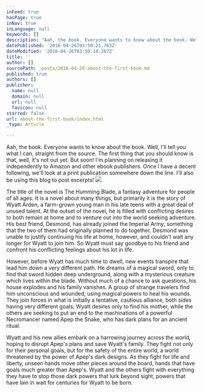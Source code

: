 ```yaml
---
inFeed: true
hasPage: true
inNav: true
inLanguage: null
keywords: []
description: "Aah, the book. Everyone wants to know about the book. Well, I'll tell you what I can, straight from the source. The first thing that you should know is that, well, it's not out yet. But soon! I'm planning on releasing it independently to Amazon and other ebook publishers. Once I have a decent following, we'll look at a print publication somewhere down the line. I'll also be using this blog to post excerpts!"
datePublished: '2016-04-26T03:50:21.763Z'
dateModified: '2016-04-26T03:50:18.267Z'
title: ''
author: []
sourcePath: _posts/2016-04-20-about-the-first-book.md
published: true
authors: []
publisher:
  name: null
  domain: null
  url: null
  favicon: null
starred: false
url: about-the-first-book/index.html
_type: Article

---
```

Aah, the book. Everyone wants to know about the book. Well, I'll tell you what I can, straight from the source. The first thing that you should know is that, well, it's not out yet. But soon! I'm planning on releasing it independently to Amazon and other ebook publishers. Once I have a decent following, we'll look at a print publication somewhere down the line. I'll also be using this blog to post excerpts!
![](https://the-grid-user-content.s3-us-west-2.amazonaws.com/35f5808f-4e52-43f9-9749-12bcdca6e8e4.jpg)

The title of the novel is The Humming Blade, a fantasy adventure for people of all ages. It is a novel about many things, but primarily it is the story of Wyatt Arden, a farm-grown young man in his late teens with a great deal of unused talent. At the outset of the novel, he is filled with conflicting desires to both remain at home and to venture out into the world seeking adventure. His best friend, Desmond, has already joined the Imperial Army, something that the two of them had originally planned to do together. Desmond was unable to justify continuing his life at home, however, and couldn't wait any longer for Wyatt to join him. So Wyatt must say goodbye to his friend and confront his conflicting feelings about his lot in life. 

However, before Wyatt has much time to dwell, new events transpire that lead him down a very different path. He dreams of a magical sword, only to find that sword hidden deep underground, along with a mysterious creature which lives within the blade. Without much of a chance to ask questions, his house explodes and his family vanishes. A group of strange travelers find him unconscious and wounded, using magical powers to heal his wounds. They join forces in what is initially a tentative, cautious alliance, both sides having very different goals; Wyatt desires only to find his mother, while the others are seeking to put an end to the machinations of a powerful Necromancer named Apep the Snake, who has dark plans for an ancient ritual.

Wyatt and his new allies embark on a harrowing journey across the world, hoping to disrupt Apep's plans and save Wyatt's family. They fight not only for their personal goals, but for the safety of the entire world, a world threatened by the power of Apep's dark designs. As they fight for life and liberty, unseen hands move other pieces around the board, hands that have goals much greater than Apep's. Wyatt and the others fight with everything they have to stop those dark powers that lurk beyond sight, powers that have lain in wait for centuries for Wyatt to be born.